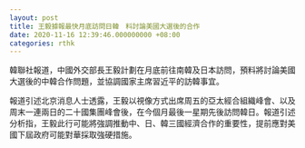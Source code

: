 ```yaml
---
layout: post
title: 王毅據報最快月底訪問日韓　料討論美國大選後的合作
date: 2020-11-16 12:39:46.000000000 +08:00
categories: rthk
---
```


韓聯社報道，中國外交部長王毅計劃在月底前往南韓及日本訪問，預料將討論美國大選後的中韓合作問題，並協調國家主席習近平的訪韓事宜。

報道引述北京消息人士透露，王毅以視像方式出席周五的亞太經合組織峰會、以及周末一連兩日的二十國集團峰會後，在今個月最後一星期先後訪問韓日。報道引述分析指，王毅此行可能將強調推動中、日、韓三國經濟合作的重要性，提前應對美國下屆政府可能對華採取強硬措施。
